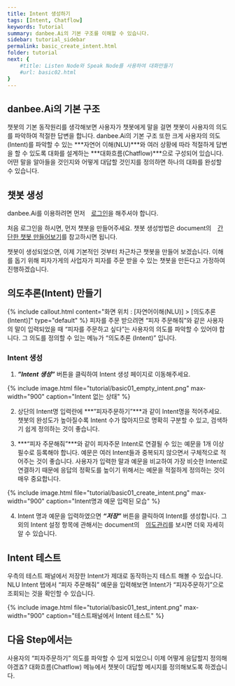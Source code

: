 ```yaml
---
title: Intent 생성하기
tags: [Intent, Chatflow]
keywords: Tutorial
summary: danbee.Ai의 기본 구조를 이해할 수 있습니다.
sidebar: tutorial_sidebar
permalink: basic_create_intent.html
folder: tutorial
next: {
    #title: Listen Node와 Speak Node를 사용하여 대화만들기
    #url: basic02.html
}
---
```


## danbee.Ai의 기본 구조

챗봇의 기본 동작원리를 생각해보면 사용자가 챗봇에게 말을 걸면 챗봇이 사용자의 의도를 파악하여 적절한 답변을 합니다. 
danbee.Ai의 기본 구조 또한 크게 사용자의 의도(Intent)를 파악할 수 있는 ***자연어 이해(NLU)***와 여러 상황에 따라 적절하게 답변을 할 수 있도록 대화를 설계하는 ***대화흐름(Chatflow)***으로 구성되어 있습니다. 
어떤 말을 알아들을 것인지와 어떻게 대답할 것인지를 정의하면 하나의 대화를 완성할 수 있습니다.

## 챗봇 생성
danbee.Ai를 이용하려면 먼저 <span style="color:#f69023;"><i class="fa fa-external-link-square" aria-hidden="true" style="margin: 0px 5px"></i>[로그인](/platform/#/danbeelogin)</span>을 해주셔야 합니다.

처음 로그인을 하시면, 먼저 챗봇을 만들어주세요.
챗봇 생성방법은 document의 <span style="color:#f69023;"><i class="fa fa-external-link-square" aria-hidden="true" style="margin: 0px 5px"></i>[간단한 챗봇 만들어보기](/basic_create_chatbot.html)</span>를 참고하시면 됩니다.

챗봇이 생성되었으면, 이제 기본적인 것부터 차근차근 챗봇을 만들어 보겠습니다.
이해를 돕기 위해 피자가게의 사업자가 피자를 주문 받을 수 있는 챗봇을 만든다고 가정하여 진행하겠습니다.


## 의도추론(Intent) 만들기
{% include callout.html content="화면 위치 : [자연어이해(NLU)] > [의도추론(Intent)]" type="default" %}
피자를 주문 받으려면 “피자 주문해줘”와 같은 사용자의 말이 입력되었을 때 “피자를 주문하고 싶다”는 사용자의 의도를 파악할 수 있어야 합니다. 그 의도를 정의할 수 있는 메뉴가 “의도추론 (Intent)” 입니다.

### Intent 생성
1) ***”Intent 생성”*** 버튼을 클릭하여 Intent 생성 페이지로 이동해주세요.

{% include image.html file="tutorial/basic01_empty_intent.png" max-width="900" caption="Intent 없는 상태" %}

2) 상단의 Intent명 입력란에 ***”피자주문하기”***과 같이 Intent명을 적어주세요. 챗봇의 완성도가 높아질수록 Intent 수가 많아지므로 명확히 구분할 수 있고, 검색하기 쉽게 정의하는 것이 좋습니다.

3) ***“피자 주문해줘”***와 같이 피자주문 Intent로 연결될 수 있는 예문을 1개 이상 필수로 등록해야 합니다. 예문은 여러 Intent들과 중복되지 않으면서 구체적으로 적어주는 것이 좋습니다. 사용자가 입력한 말과 예문을 비교하여 가장 비슷한 Intent로 연결하기 때문에 응답의 정확도를 높이기 위해서는 예문을 적절하게 정의하는 것이 매우 중요합니다.

{% include image.html file="tutorial/basic01_create_intent.png" max-width="900" caption="Intent명과 예문 입력된 모습" %}

4) Intent 명과 예문을 입력하였으면 ***“저장”*** 버튼을 클릭하여 Intent를 생성합니다. 그 외의 Intent 설정 항목에 관해서는 document의 <span style="color:#f69023;"><i class="fa fa-external-link-square" aria-hidden="true" style="margin: 0px 5px"></i>[의도관리](/intent.html)</span>를 보시면 더욱 자세히 알 수 있습니다.


## Intent 테스트
우측의 테스트 패널에서 저장한 Intent가 제대로 동작하는지 테스트 해볼 수 있습니다.
NLU Intent 탭에서 “피자 주문해줘” 예문을 입력해보면 Intent가 “피자주문하기”으로 조회되는 것을 확인할 수 있습니다.

{% include image.html file="tutorial/basic01_test_intent.png" max-width="900" caption="테스트패널에서 Intent 테스트" %}


## 다음 Step에서는
사용자의 “피자주문하기” 의도를 파악할 수 있게 되었으니 이제 어떻게 응답할지 정의해야겠죠?
대화흐름(Chatflow) 메뉴에서 챗봇이 대답할 메시지를 정의해보도록 하겠습니다.

